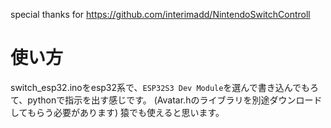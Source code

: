 special thanks for
https://github.com/interimadd/NintendoSwitchControll

# 使い方
switch_esp32.inoをesp32系で、`ESP32S3 Dev Module`を選んで書き込んでもろて、pythonで指示を出す感じです。
(Avatar.hのライブラリを別途ダウンロードしてもらう必要があります)
猿でも使えると思います。
